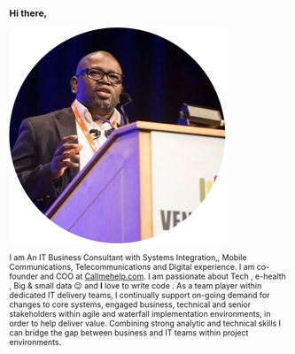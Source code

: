### Hi there,
![My Profile Picture](https://github.com/ad3rinto/ad3rinto.github.io/blob/master/image_ade-modified.png?raw=true)

I am An IT Business Consultant with Systems Integration,, Mobile Communications, Telecommunications and Digital experience. I am co-founder and COO at [Callmehelp.com](http://www.callmehelp.com).
I am passionate about Tech , e-health , Big & small data 😉 and **I** love to write code .
As a team player within dedicated IT delivery teams, I continually support on-going demand for changes to core systems, engaged business, technical and senior stakeholders within agile and waterfall implementation environments, in order to help deliver value. Combining strong analytic and technical skills I can bridge the gap between business and IT teams within project environments.


